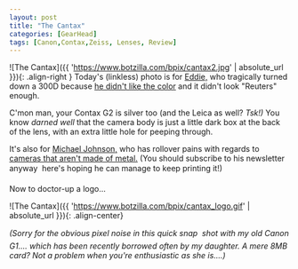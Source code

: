 ```yaml
---
layout: post
title: "The Cantax"
categories: [GearHead]
tags: [Canon,Contax,Zeiss, Lenses, Review]
---
```


![The Cantax]({{ 'https://www.botzilla.com/bpix/cantax2.jpg' | absolute_url }}){: .align-right }
Today's (linkless) photo is for <a href="http://www.walkeast.com/">Eddie,</a> who tragically turned down a 300D because <a href="http://www.walkeast.com/diary.php?did=35">he didn't like the color</a> and it didn't look "Reuters" enough.

C'mon man, your Contax G2 is silver too (and the Leica as well? <i>Tsk!)</i> You know <i>darned well</i> that the camera body is just a little dark box at the back of the lens, with an extra little hole for peeping through.

It's also for <a href="http://www.37thframe.com/" rel="colleague">Michael Johnson,</a> who has rollover pains with regards to <a href="http://www.luminous-landscape.com/columns/sm-04-02-01.shtml">cameras that aren't made of metal.</a> (You should subscribe to his newsletter anyway &#151; here's hoping he can manage to keep printing it!)

Now to doctor-up a logo...

![The Cantax]({{ 'https://www.botzilla.com/bpix/cantax_logo.gif' | absolute_url }}){: .align-center}

<i>(Sorry for the obvious pixel noise in this quick snap &#151; shot with my old Canon G1.... which has been recently borrowed often by my daughter. A mere 8MB card? Not a problem when you're enthusiastic as she is....)</i>

